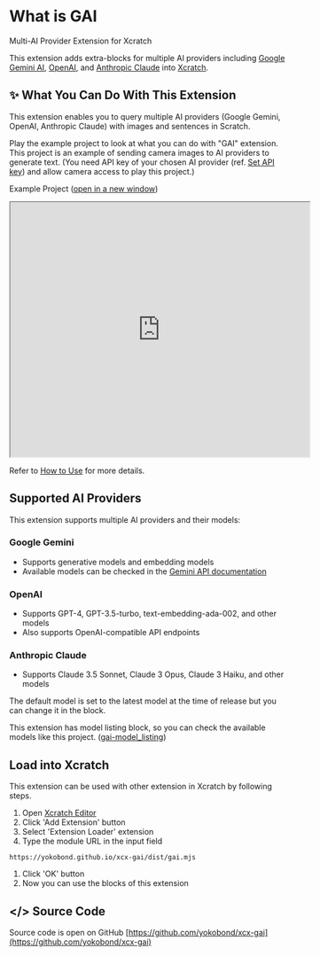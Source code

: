 # What is GAI

Multi-AI Provider Extension for Xcratch

This extension adds extra-blocks for multiple AI providers including [Google Gemini AI](https://deepmind.google/technologies/gemini/#introduction), [OpenAI](https://openai.com/), and [Anthropic Claude](https://www.anthropic.com/claude) into [Xcratch](https://xcratch.github.io/).


## ✨ What You Can Do With This Extension

This extension enables you to query multiple AI providers (Google Gemini, OpenAI, Anthropic Claude) with images and sentences in Scratch.

Play the example project to look at what you can do with "GAI" extension. 
This project is an example of sending camera images to AI providers to generate text.
(You need API key of your chosen AI provider (ref. [Set API key](how-to-use?id=set-api-key)) and allow camera access to play this project.)

Example Project
([open in a new window](https://xcratch.github.io/editor#https://yokobond.github.io/xcx-gai/projects/example.sb3))

<iframe src="https://xcratch.github.io/editor/player#https://yokobond.github.io/xcx-gai/projects/example.sb3" width="540px" height="460px" allow="camera"></iframe>

Refer to [How to Use](how-to-use) for more details.


## Supported AI Providers
This extension supports multiple AI providers and their models:

### Google Gemini
- Supports generative models and embedding models
- Available models can be checked in the [Gemini API documentation](https://ai.google.dev/gemini-api/docs/models)

### OpenAI
- Supports GPT-4, GPT-3.5-turbo, text-embedding-ada-002, and other models
- Also supports OpenAI-compatible API endpoints

### Anthropic Claude
- Supports Claude 3.5 Sonnet, Claude 3 Opus, Claude 3 Haiku, and other models

The default model is set to the latest model at the time of release but you can change it in the block.

This extension has model listing block, so you can check the available models like this project.
([gai-model_listing](https://xcratch.github.io/editor#https://yokobond.github.io/xcx-gai/projects/gai-model_listing.sb3))


## Load into Xcratch

This extension can be used with other extension in Xcratch by following steps.

1. Open [Xcratch Editor](https://xcratch.github.io/editor)
2. Click 'Add Extension' button
3. Select 'Extension Loader' extension
4. Type the module URL in the input field 
```
https://yokobond.github.io/xcx-gai/dist/gai.mjs
```
1. Click 'OK' button
2. Now you can use the blocks of this extension


## </> Source Code

Source code is open on GitHub [https://github.com/yokobond/xcx-gai](https://github.com/yokobond/xcx-gai)
